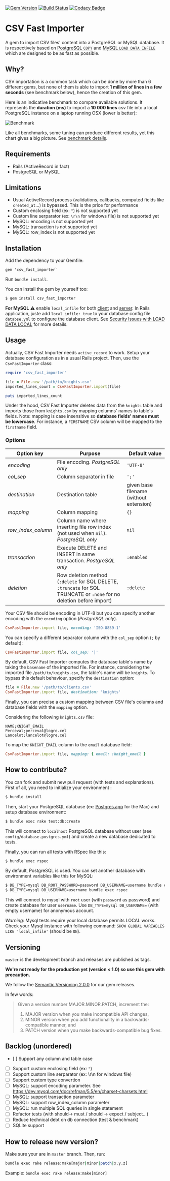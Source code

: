 [![Gem Version](https://badge.fury.io/rb/csv_fast_importer.svg)](https://badge.fury.io/rb/csv_fast_importer) [![Build Status](https://travis-ci.com/sogilis/csv_fast_importer.svg?branch=master)](https://travis-ci.com/sogilis/csv_fast_importer) [![Codacy Badge](https://api.codacy.com/project/badge/Grade/3747d356ba004b7da2d0aec6bf1160f0)](https://www.codacy.com/app/Jibidus/csv_fast_importer?utm_source=github.com&amp;utm_medium=referral&amp;utm_content=sogilis/csv_fast_importer&amp;utm_campaign=Badge_Grade)

# CSV Fast Importer

A gem to import CSV files' content into a PostgreSQL or MySQL database. It is respectively based on [PostgreSQL `COPY`](https://wiki.postgresql.org/wiki/COPY) and [MySQL `LOAD DATA INFILE`](https://dev.mysql.com/doc/refman/5.7/en/load-data.html) which are designed to be as fast as possible.

## Why?

CSV importation is a common task which can be done by more than 6 different gems, but none of them is able to import **1 million of lines in a few seconds** (see benchmark below), hence the creation of this gem.

Here is an indicative benchmark to compare available solutions. It represents the **duration (ms)** to import a **10 000 lines** csv file into a local PostgreSQL instance on a laptop running OSX (lower is better):

![Benchmark](benchmark/results.png?raw=true "Benchmark")

Like all benchmarks, some tuning can produce different results, yet this chart gives a big picture. See [benchmark details](benchmark/README.md).

## Requirements

- Rails (ActiveRecord in fact)
- PostgreSQL or MySQL

## Limitations

- Usual ActiveRecord process (validations, callbacks, computed fields like `created_at`...) is bypassed. This is the price for performance
- Custom enclosing field (ex: `"`) is not supported yet
- Custom line serparator (ex: `\r\n` for windows file) is not supported yet
- MySQL: encoding is not supported yet
- MySQL: transaction is not supported yet
- MySQL: row_index is not supported yet

## Installation

Add the dependency to your Gemfile:

```gemfile
gem 'csv_fast_importer`
```

Run `bundle install`.

You can install the gem by yourself too:

```sh
$ gem install csv_fast_importer
```

**For MySQL** :warning: enable `local_infile` for both [client](https://dev.mysql.com/doc/refman/5.7/en/source-configuration-options.html#option_cmake_enabled_local_infile) and [server](https://dev.mysql.com/doc/refman/5.7/en/server-system-variables.html#sysvar_local_infile). In Rails application, juste add `local_infile: true` to your database config file `databse.yml` to configure the database client. See [Security Issues with LOAD DATA LOCAL](https://dev.mysql.com/doc/refman/5.7/en/load-data-local.html) for more details.


## Usage

Actually, CSV Fast Importer needs `active_record` to work. Setup your database
configuration as in a usual Rails project. Then, use the `CsvFastImporter`
class:

```ruby
require 'csv_fast_importer'

file = File.new '/path/to/knights.csv'
imported_lines_count = CsvFastImporter.import(file)

puts imported_lines_count
```

Under the hood, CSV Fast Importer deletes data from the `knights` table and
imports those from `knights.csv` by mapping columns' names to table's fields.
Note: mapping is case insensitive so **database fields' names must be lowercase**.
For instance, a `FIRSTNAME` CSV column will be mapped to the `firstname` field.

### Options

| Option key | Purpose | Default value |
| ------------ | ------------- | ------------- |
| *encoding* | File encoding. *PostgreSQL only*| `'UTF-8'` |
| *col_sep* | Column separator in file | `';'` |
| *destination* | Destination table | given base filename (without extension) |
| *mapping* | Column mapping | `{}` |
| *row_index_column* | Column name where inserting file row index (not used when `nil`). *PostgreSQL only* | `nil` |
| *transaction* | Execute DELETE and INSERT in same transaction. *PostgreSQL only* | `:enabled` |
| *deletion* | Row deletion method (`:delete` for SQL DELETE, `:truncate` for SQL TRUNCATE or `:none` for no deletion before import) | `:delete` |

Your CSV file should be encoding in UTF-8 but you can specify another encoding
with the `encoding` option (*PostgreSQL only*).

```ruby
CsvFastImporter.import file, encoding: 'ISO-8859-1'
```

You can specify a different separator column with the `col_sep` option (`;` by
default):

```ruby
CsvFastImporter.import file, col_sep: '|'
```

By default, CSV Fast Importer computes the database table's name by taking the
`basename` of the imported file. For instance, considering the imported file
`/path/to/knights.csv`, the table's name will be `knights`. To bypass
this default behaviour, specify the `destination` option:

```ruby
file = File.new '/path/to/clients.csv'
CsvFastImporter.import file, destination: 'knights'
```

Finally, you can precise a custom mapping between CSV file's columns and
database fields with the `mapping` option.

Considering the following `knights.csv` file:

```csv
NAME;KNIGHT_EMAIL
Perceval;perceval@logre.cel
Lancelot;lancelot@logre.cel
```

To map the `KNIGHT_EMAIL` column to the `email` database field:

```ruby
CsvFastImporter.import file, mapping: { email: :knight_email }
```

## How to contribute?

You can fork and submit new pull request (with tests and explanations).
First of all, you need to initialize your environment :

```sh
$ bundle install
```

Then, start your PostgreSQL database (ex: [Postgres.app](http://postgresapp.com) for the Mac) and setup database environment:

```sh
$ bundle exec rake test:db:create
```
This will connect to `localhost` PostgreSQL database without user (see `config/database.postgres.yml`) and create a new database dedicated to tests.

Finally, you can run all tests with RSpec like this:

```sh
$ bundle exec rspec
```

By default, PostgreSQL is used. You can set another database with environment variables like this for MySQL:
```sh
$ DB_TYPE=mysql DB_ROOT_PASSWORD=password DB_USERNAME=username bundle exec rake test:db:create
$ DB_TYPE=mysql DB_USERNAME=username bundle exec rspec
```
This will connect to mysql with `root` user (with `password` as password) and create database for user `username`.
Use `DB_TYPE=mysql DB_USERNAME=` (with empty username) for anonymous account.

*Warning*: Mysql tests require your local database permits LOCAL works. Check your Mysql instance with following command: `SHOW GLOBAL VARIABLES LIKE 'local_infile'` (should be `ON`).

## Versioning

`master` is the development branch and releases are published as tags.

**We're not ready for the production yet (version < 1.0) so use this gem with
precaution.**

We follow the [Semantic Versioning 2.0.0](http://semver.org/) for our gem
releases.

In few words:

> Given a version number MAJOR.MINOR.PATCH, increment the:
>
> 1. MAJOR version when you make incompatible API changes,
> 2. MINOR version when you add functionality in a backwards-compatible manner,
>    and
> 3. PATCH version when you make backwards-compatible bug fixes.

## Backlog (unordered)

- [ ] Support any column and table case
- [ ] Support custom enclosing field (ex: `"`)
- [ ] Support custom line serparator (ex: \r\n for windows file)
- [ ] Support custom type convertion
- [ ] MySQL: support encoding parameter. See https://dev.mysql.com/doc/refman/5.5/en/charset-charsets.html
- [ ] MySQL: support transaction parameter
- [ ] MySQL: support row_index_column parameter
- [ ] MySQL: run multiple SQL queries in single statement
- [ ] Refactor tests (with should-> must / should -> expect / subject...)
- [ ] Reduce technical debt on db connection (test & benchmark)
- [ ] SQLite support

## How to release new version?

Make sure your are in `master` branch. Then, run:
```bash
bundle exec rake release:make[major|minor|patch|x.y.z]
```

Example: `bundle exec rake release:make[minor]`

